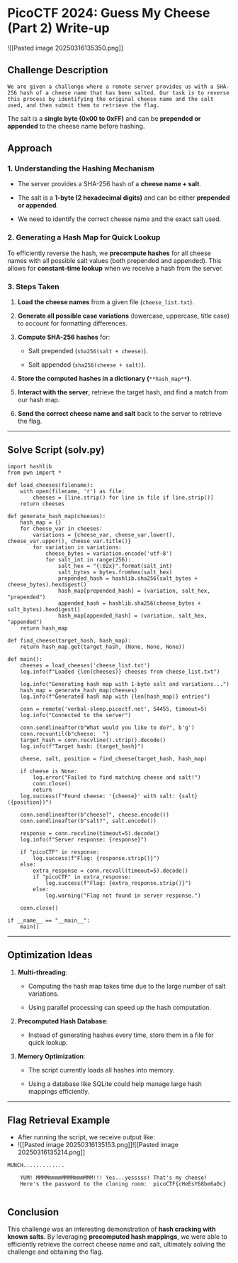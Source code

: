 
# PicoCTF 2024: Guess My Cheese (Part 2) Write-up
![[Pasted image 20250316135350.png]]
## Challenge Description

	We are given a challenge where a remote server provides us with a SHA-256 hash of a cheese name that has been salted. Our task is to reverse this process by identifying the original cheese name and the salt used, and then submit them to retrieve the flag.

The salt is a **single byte (0x00 to 0xFF)** and can be **prepended or appended** to the cheese name before hashing.

## Approach

### 1. **Understanding the Hashing Mechanism**

- The server provides a SHA-256 hash of a **cheese name + salt**.
    
- The salt is a **1-byte (2 hexadecimal digits)** and can be either **prepended or appended**.
    
- We need to identify the correct cheese name and the exact salt used.
    

### 2. **Generating a Hash Map for Quick Lookup**

To efficiently reverse the hash, we **precompute hashes** for all cheese names with all possible salt values (both prepended and appended). This allows for **constant-time lookup** when we receive a hash from the server.

### 3. **Steps Taken**

1. **Load the cheese names** from a given file (`cheese_list.txt`).
    
2. **Generate all possible case variations** (lowercase, uppercase, title case) to account for formatting differences.
    
3. **Compute SHA-256 hashes** for:
    
    - Salt prepended (`sha256(salt + cheese)`).
        
    - Salt appended (`sha256(cheese + salt)`).
        
4. **Store the computed hashes in a dictionary (**`**hash_map**`**)**.
    
5. **Interact with the server**, retrieve the target hash, and find a match from our hash map.
    
6. **Send the correct cheese name and salt** back to the server to retrieve the flag.
    

---

## **Solve Script (solv.py)**

```
import hashlib
from pwn import *

def load_cheeses(filename):
    with open(filename, 'r') as file:
        cheeses = [line.strip() for line in file if line.strip()]
    return cheeses

def generate_hash_map(cheeses):
    hash_map = {}
    for cheese_var in cheeses:
        variations = {cheese_var, cheese_var.lower(), cheese_var.upper(), cheese_var.title()}
        for variation in variations:
            cheese_bytes = variation.encode('utf-8')
            for salt_int in range(256):
                salt_hex = "{:02x}".format(salt_int)
                salt_bytes = bytes.fromhex(salt_hex)
                prepended_hash = hashlib.sha256(salt_bytes + cheese_bytes).hexdigest()
                hash_map[prepended_hash] = (variation, salt_hex, "prepended")
                appended_hash = hashlib.sha256(cheese_bytes + salt_bytes).hexdigest()
                hash_map[appended_hash] = (variation, salt_hex, "appended")
    return hash_map

def find_cheese(target_hash, hash_map):
    return hash_map.get(target_hash, (None, None, None))

def main():
    cheeses = load_cheeses('cheese_list.txt')
    log.info(f"Loaded {len(cheeses)} cheeses from cheese_list.txt")
    
    log.info("Generating hash map with 1-byte salt and variations...")
    hash_map = generate_hash_map(cheeses)
    log.info(f"Generated hash map with {len(hash_map)} entries")
    
    conn = remote('verbal-sleep.picoctf.net', 54455, timeout=5)
    log.info("Connected to the server")
    
    conn.sendlineafter(b"What would you like to do?", b'g')
    conn.recvuntil(b"cheese:  ")
    target_hash = conn.recvline().strip().decode()
    log.info(f"Target hash: {target_hash}")
    
    cheese, salt, position = find_cheese(target_hash, hash_map)
    
    if cheese is None:
        log.error("Failed to find matching cheese and salt!")
        conn.close()
        return
    log.success(f"Found cheese: '{cheese}' with salt: {salt} ({position})")
    
    conn.sendlineafter(b"cheese?", cheese.encode())
    conn.sendlineafter(b"salt?", salt.encode())
    
    response = conn.recvline(timeout=5).decode()
    log.info(f"Server response: {response}")
    
    if "picoCTF" in response:
        log.success(f"Flag: {response.strip()}")
    else:
        extra_response = conn.recvall(timeout=5).decode()
        if "picoCTF" in extra_response:
            log.success(f"Flag: {extra_response.strip()}")
        else:
            log.warning("Flag not found in server response.")
    
    conn.close()

if __name__ == "__main__":
    main()
```

---

## **Optimization Ideas**

1. **Multi-threading**:
    
    - Computing the hash map takes time due to the large number of salt variations.
        
    - Using parallel processing can speed up the hash computation.
        
2. **Precomputed Hash Database**:
    
    - Instead of generating hashes every time, store them in a file for quick lookup.
        
3. **Memory Optimization**:
    
    - The script currently loads all hashes into memory.
        
    - Using a database like SQLite could help manage large hash mappings efficiently.
        

---

## **Flag Retrieval Example**

- After running the script, we receive output like:
- ![[Pasted image 20250316135153.png]]![[Pasted image 20250316135214.png]]
    

```
MUNCH.............
    
    YUM! MMMMmmmmMMMMmmmMMM!!! Yes...yesssss! That's my cheese!
    Here's the password to the cloning room:  picoCTF{cHeEsY68be6a0c}
                                                                           
```

## **Conclusion**

This challenge was an interesting demonstration of **hash cracking with known salts**. By leveraging **precomputed hash mappings**, we were able to efficiently retrieve the correct cheese name and salt, ultimately solving the challenge and obtaining the flag.